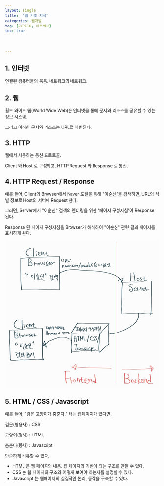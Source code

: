 ```yaml
---
layout: single
title:  "웹 기초 지식"
categories: 웹개발
tag: [ZEPETO, 네트워크]
toc: true 



---
```


## 1. 인터넷 

연결된 컴퓨터들의 묶음. 네트워크의 네트워크.





## 2.  웹

월드 와이드 웹(World Wide Web)은 인터넷을 통해 문서와 리소스를 공유할 수 있는 정보 시스템.

그리고 이러한 문서와 리소스는 URL로 식별된다.





## 3.  HTTP

웹에서 사용하는 통신 프로토콜.

Client 와 Host 로 구성되고, HTTP Request 와 Response 로 통신.





## 4.  HTTP Request / Response

예를 들어, Client의 Browser에서 Naver 포털을 통해 "이순신"을 검색하면, URL의 식별 정보로 Host의 서버에 Request 한다.

그러면, Server에서 "이순신" 검색의 렌더링을 위한 '페이지 구성지침'이 Response 된다.

Response 된 페이지 구성지침을 Browser가 해석하여 "이순신" 관련 결과 페이지를 표시하게 된다.

![image-20220811214136407](/assets/img/image-20220811214136407.png)





## 5. HTML / CSS / Javascript

예를 들어, "검은 고양이가 춤춘다." 라는 웹페이지가 있다면, 

검은(형용사) : CSS

고양이(명사) : HTML

춤춘다(똥사) : Javascript

단순하게 비유할 수 있다.



- HTML 은 웹 페이지의 내용. 웹 페이지의 기반이 되는 구조를 만들 수 있다.
- CSS 는 웹 페이지의 구조와 어떻게 보여야 하는지를 설명할 수 있다.
- Javascript 는 웹페이지의 실질적인 논리, 동작을 구축할 수 있다.
